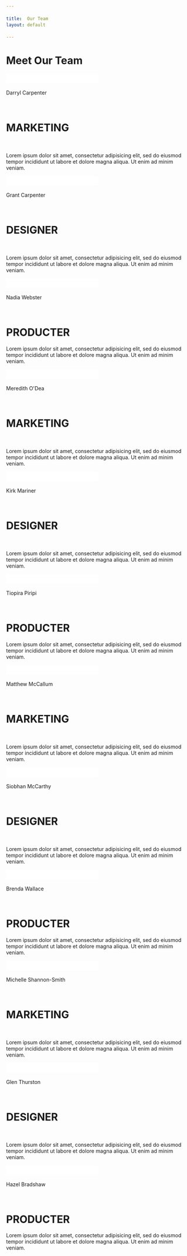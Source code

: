 ```yaml
---

title:  Our Team
layout: default

---
```

<!--http://nicesnippets.com/snippet/how-to-create-responsive-meet-our-team-page-design-using-bootstrap -->
<div class="container section-ourTeam">
	<div class="row">
		<div class="col-md-12 col-sm-12 col-xs-12 ourTeam-heading text-center">
			<h1>Meet Our Team</h1>
		</div>
	</div>
	<div class="row">
		<div class="col-md-4 col-sm-4 col-xs-12">
			<div class="row section-success ourTeam-box text-center">
				<div class="col-md-12 section1">
					<img src="/assets/media/Team/img1.jpg" title="img1" alt = "img1" style = "background-color: black;">
				</div>
				<div class="col-md-12 section2">
					<p>Darryl Carpenter</p><br>
					<h1>MARKETING</h1><br>
				</div>
				<div class="col-md-12 section3">
					<p>
						Lorem ipsum dolor sit amet, consectetur adipisicing elit, sed do eiusmod
						tempor incididunt ut labore et dolore magna aliqua. Ut enim ad minim veniam.
					</p>
				</div>
				<div class="col-md-12 section4">
					<i class="fa fa-facebook-official" aria-hidden="true"></i>
					<i class="fa fa-twitter" aria-hidden="true"></i>
					<i class="fa fa-google-plus" aria-hidden="true"></i>
					<i class="fa fa-envelope" aria-hidden="true"></i>
				</div>
			</div>
		</div>
		<div class="col-md-4 col-sm-4 col-xs-12">
			<div class="row section-info ourTeam-box text-center">
				<div class="col-md-12 section1">
					<img src="/assets/media/Team/img1.jpg" title="img1" alt = "img1" style = "background-color: black;">
				</div>
				<div class="col-md-12 section2">
					<p>Grant Carpenter</p><br>
					<h1>DESIGNER</h1><br>
				</div>
				<div class="col-md-12 section3">
					<p>
						Lorem ipsum dolor sit amet, consectetur adipisicing elit, sed do eiusmod
						tempor incididunt ut labore et dolore magna aliqua. Ut enim ad minim veniam.
					</p>
				</div>
				<div class="col-md-12 section4">
					<i class="fa fa-facebook-official" aria-hidden="true"></i>
					<i class="fa fa-twitter" aria-hidden="true"></i>
					<i class="fa fa-google-plus" aria-hidden="true"></i>
					<i class="fa fa-envelope" aria-hidden="true"></i>
				</div>
			</div>
		</div>
		<div class="col-md-4 col-sm-4 col-xs-12">
			<div class="row section-danger ourTeam-box text-center">
				<div class="col-md-12 section1">
					<img src="/assets/media/Team/img1.jpg" title="img1" alt = "img1" style = "background-color: black;">
				</div>
				<div class="col-md-12 section2">
					<p>Nadia Webster</p><br>
					<h1>PRODUCTER</h1>
				</div>
				<div class="col-md-12 section3">
					<p>
						Lorem ipsum dolor sit amet, consectetur adipisicing elit, sed do eiusmod
						tempor incididunt ut labore et dolore magna aliqua. Ut enim ad minim veniam.
					</p>
				</div>
				<div class="col-md-12 section4">
					<i class="fa fa-facebook-official" aria-hidden="true"></i>
					<i class="fa fa-twitter" aria-hidden="true"></i>
					<i class="fa fa-google-plus" aria-hidden="true"></i>
					<i class="fa fa-envelope" aria-hidden="true"></i>
				</div>
			</div>
		</div>
	</div>
	<div class="row">
		<div class="col-md-4 col-sm-4 col-xs-12">
			<div class="row section-danger ourTeam-box text-center">
				<div class="col-md-12 section1">
					<img src="/assets/media/Team/img1.jpg" title="img1" alt = "img1" style = "background-color: black;">
				</div>
				<div class="col-md-12 section2">
					<p>Meredith O'Dea</p><br>
					<h1>MARKETING</h1><br>
				</div>
				<div class="col-md-12 section3">
					<p>
						Lorem ipsum dolor sit amet, consectetur adipisicing elit, sed do eiusmod
						tempor incididunt ut labore et dolore magna aliqua. Ut enim ad minim veniam.
					</p>
				</div>
				<div class="col-md-12 section4">
					<i class="fa fa-facebook-official" aria-hidden="true"></i>
					<i class="fa fa-twitter" aria-hidden="true"></i>
					<i class="fa fa-google-plus" aria-hidden="true"></i>
					<i class="fa fa-envelope" aria-hidden="true"></i>
				</div>
			</div>
		</div>
		<div class="col-md-4 col-sm-4 col-xs-12">
			<div class="row section-info ourTeam-box text-center">
				<div class="col-md-12 section1">
					<img src="/assets/media/Team/img1.jpg" title="img1" alt = "img1" style = "background-color: black;">
				</div>
				<div class="col-md-12 section2">
					<p>Kirk Mariner</p><br>
					<h1>DESIGNER</h1><br>
				</div>
				<div class="col-md-12 section3">
					<p>
						Lorem ipsum dolor sit amet, consectetur adipisicing elit, sed do eiusmod
						tempor incididunt ut labore et dolore magna aliqua. Ut enim ad minim veniam.
					</p>
				</div>
				<div class="col-md-12 section4">
					<i class="fa fa-facebook-official" aria-hidden="true"></i>
					<i class="fa fa-twitter" aria-hidden="true"></i>
					<i class="fa fa-google-plus" aria-hidden="true"></i>
					<i class="fa fa-envelope" aria-hidden="true"></i>
				</div>
			</div>
		</div>
		<div class="col-md-4 col-sm-4 col-xs-12">
			<div class="row section-success ourTeam-box text-center">
				<div class="col-md-12 section1">
					<img src="/assets/media/Team/img1.jpg" title="img1" alt = "img1" style = "background-color: black;">
				</div>
				<div class="col-md-12 section2">
					<p>Tiopira Piripi</p><br>
					<h1>PRODUCTER</h1>
				</div>
				<div class="col-md-12 section3">
					<p>
						Lorem ipsum dolor sit amet, consectetur adipisicing elit, sed do eiusmod
						tempor incididunt ut labore et dolore magna aliqua. Ut enim ad minim veniam.
					</p>
				</div>
				<div class="col-md-12 section4">
					<i class="fa fa-facebook-official" aria-hidden="true"></i>
					<i class="fa fa-twitter" aria-hidden="true"></i>
					<i class="fa fa-google-plus" aria-hidden="true"></i>
					<i class="fa fa-envelope" aria-hidden="true"></i>
				</div>
			</div>
		</div>
	</div>
	<div class="row">
		<div class="col-md-4 col-sm-4 col-xs-12">
			<div class="row section-success ourTeam-box text-center">
				<div class="col-md-12 section1">
					<img src="/assets/media/Team/img1.jpg" title="img1" alt = "img1" style = "background-color: black;">
				</div>
				<div class="col-md-12 section2">
					<p>Matthew McCallum</p><br>
					<h1>MARKETING</h1><br>
				</div>
				<div class="col-md-12 section3">
					<p>
						Lorem ipsum dolor sit amet, consectetur adipisicing elit, sed do eiusmod
						tempor incididunt ut labore et dolore magna aliqua. Ut enim ad minim veniam.
					</p>
				</div>
				<div class="col-md-12 section4">
					<i class="fa fa-facebook-official" aria-hidden="true"></i>
					<i class="fa fa-twitter" aria-hidden="true"></i>
					<i class="fa fa-google-plus" aria-hidden="true"></i>
					<i class="fa fa-envelope" aria-hidden="true"></i>
				</div>
			</div>
		</div>
		<div class="col-md-4 col-sm-4 col-xs-12">
			<div class="row section-info ourTeam-box text-center">
				<div class="col-md-12 section1">
					<img src="/assets/media/Team/img1.jpg" title="img1" alt = "img1" style = "background-color: black;">
				</div>
				<div class="col-md-12 section2">
					<p>Siobhan McCarthy</p><br>
					<h1>DESIGNER</h1><br>
				</div>
				<div class="col-md-12 section3">
					<p>
						Lorem ipsum dolor sit amet, consectetur adipisicing elit, sed do eiusmod
						tempor incididunt ut labore et dolore magna aliqua. Ut enim ad minim veniam.
					</p>
				</div>
				<div class="col-md-12 section4">
					<i class="fa fa-facebook-official" aria-hidden="true"></i>
					<i class="fa fa-twitter" aria-hidden="true"></i>
					<i class="fa fa-google-plus" aria-hidden="true"></i>
					<i class="fa fa-envelope" aria-hidden="true"></i>
				</div>
			</div>
		</div>
		<div class="col-md-4 col-sm-4 col-xs-12">
			<div class="row section-danger ourTeam-box text-center">
				<div class="col-md-12 section1">
					<img src="/assets/media/Team/img1.jpg" title="img1" alt = "img1" style = "background-color: black;">
				</div>
				<div class="col-md-12 section2">
					<p>Brenda Wallace</p><br>
					<h1>PRODUCTER</h1>
				</div>
				<div class="col-md-12 section3">
					<p>
						Lorem ipsum dolor sit amet, consectetur adipisicing elit, sed do eiusmod
						tempor incididunt ut labore et dolore magna aliqua. Ut enim ad minim veniam.
					</p>
				</div>
				<div class="col-md-12 section4">
					<i class="fa fa-facebook-official" aria-hidden="true"></i>
					<i class="fa fa-twitter" aria-hidden="true"></i>
					<i class="fa fa-google-plus" aria-hidden="true"></i>
					<i class="fa fa-envelope" aria-hidden="true"></i>
				</div>
			</div>
		</div>
	</div>
	<div class="row">
		<div class="col-md-4 col-sm-4 col-xs-12">
			<div class="row section-danger ourTeam-box text-center">
				<div class="col-md-12 section1">
					<img src="/assets/media/Team/img1.jpg" title="img1" alt = "img1" style = "background-color: black;">
				</div>
				<div class="col-md-12 section2">
					<p>Michelle Shannon-Smith</p><br>
					<h1>MARKETING</h1><br>
				</div>
				<div class="col-md-12 section3">
					<p>
						Lorem ipsum dolor sit amet, consectetur adipisicing elit, sed do eiusmod
						tempor incididunt ut labore et dolore magna aliqua. Ut enim ad minim veniam.
					</p>
				</div>
				<div class="col-md-12 section4">
					<i class="fa fa-facebook-official" aria-hidden="true"></i>
					<i class="fa fa-twitter" aria-hidden="true"></i>
					<i class="fa fa-google-plus" aria-hidden="true"></i>
					<i class="fa fa-envelope" aria-hidden="true"></i>
				</div>
			</div>
		</div>
		<div class="col-md-4 col-sm-4 col-xs-12">
			<div class="row section-info ourTeam-box text-center">
				<div class="col-md-12 section1">
					<img src="/assets/media/Team/img1.jpg" title="img1" alt = "img1" style = "background-color: black;">
				</div>
				<div class="col-md-12 section2">
					<p>Glen Thurston</p><br>
					<h1>DESIGNER</h1><br>
				</div>
				<div class="col-md-12 section3">
					<p>
						Lorem ipsum dolor sit amet, consectetur adipisicing elit, sed do eiusmod
						tempor incididunt ut labore et dolore magna aliqua. Ut enim ad minim veniam.
					</p>
				</div>
				<div class="col-md-12 section4">
					<i class="fa fa-facebook-official" aria-hidden="true"></i>
					<i class="fa fa-twitter" aria-hidden="true"></i>
					<i class="fa fa-google-plus" aria-hidden="true"></i>
					<i class="fa fa-envelope" aria-hidden="true"></i>
				</div>
			</div>
		</div>
		<div class="col-md-4 col-sm-4 col-xs-12">
			<div class="row section-success ourTeam-box text-center">
				<div class="col-md-12 section1">
					<img src="/assets/media/Team/img1.jpg" title="img1" alt = "img1" style = "background-color: black;">
				</div>
				<div class="col-md-12 section2">
					<p>Hazel Bradshaw</p><br>
					<h1>PRODUCTER</h1>
				</div>
				<div class="col-md-12 section3">
					<p>
						Lorem ipsum dolor sit amet, consectetur adipisicing elit, sed do eiusmod
						tempor incididunt ut labore et dolore magna aliqua. Ut enim ad minim veniam.
					</p>
				</div>
				<div class="col-md-12 section4">
					<i class="fa fa-facebook-official" aria-hidden="true"></i>
					<i class="fa fa-twitter" aria-hidden="true"></i>
					<i class="fa fa-google-plus" aria-hidden="true"></i>
					<i class="fa fa-envelope" aria-hidden="true"></i>
				</div>
			</div>
		</div>
	</div>
</div>